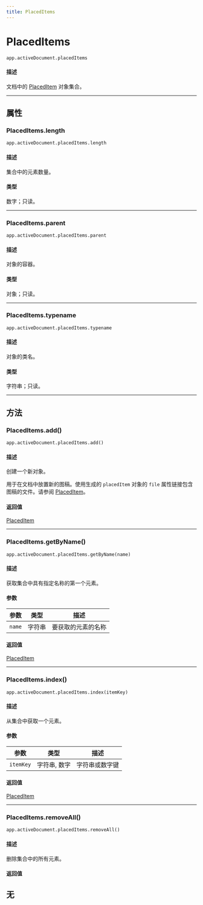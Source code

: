 ```yaml
---
title: PlacedItems
---
```

# PlacedItems

`app.activeDocument.placedItems`

#### 描述

文档中的 [PlacedItem](.././PlacedItem) 对象集合。

---

## 属性

### PlacedItems.length

`app.activeDocument.placedItems.length`

#### 描述

集合中的元素数量。

#### 类型

数字；只读。

---

### PlacedItems.parent

`app.activeDocument.placedItems.parent`

#### 描述

对象的容器。

#### 类型

对象；只读。

---

### PlacedItems.typename

`app.activeDocument.placedItems.typename`

#### 描述

对象的类名。

#### 类型

字符串；只读。

---

## 方法

### PlacedItems.add()

`app.activeDocument.placedItems.add()`

#### 描述

创建一个新对象。

用于在文档中放置新的图稿。使用生成的 `placedItem` 对象的 `file` 属性链接包含图稿的文件。请参阅 [PlacedItem](.././PlacedItem)。

#### 返回值

[PlacedItem](.././PlacedItem)

---

### PlacedItems.getByName()

`app.activeDocument.placedItems.getByName(name)`

#### 描述

获取集合中具有指定名称的第一个元素。

#### 参数

| 参数      | 类型   | 描述         |
| --------- | ------ | ------------------ |
| `name`    | 字符串 | 要获取的元素的名称 |

#### 返回值

[PlacedItem](.././PlacedItem)

---

### PlacedItems.index()

`app.activeDocument.placedItems.index(itemKey)`

#### 描述

从集合中获取一个元素。

#### 参数

| 参数      | 类型     | 描述         |
| --------- | -------------- | ------------------ |
| `itemKey` | 字符串, 数字   | 字符串或数字键     |

#### 返回值

[PlacedItem](.././PlacedItem)

---

### PlacedItems.removeAll()

`app.activeDocument.placedItems.removeAll()`

#### 描述

删除集合中的所有元素。

#### 返回值

无
---
